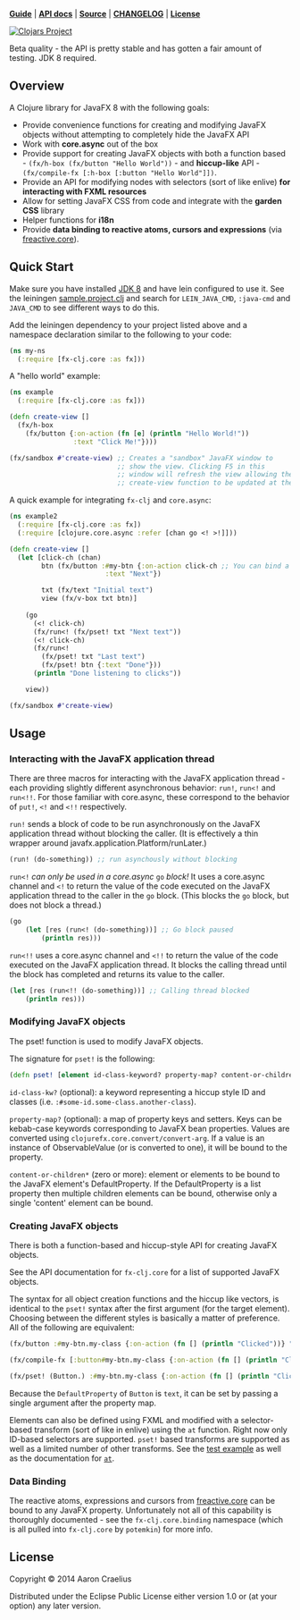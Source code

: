 **[Guide](http://documentup.com/aaronc/fx-clj)** | **[API docs](http://aaronc.github.io/fx-clj/)** | **[Source](http://github.com/aaronc/fx-clj)** | **[CHANGELOG](https://github.com/aaronc/fx-clj/releases)** | **[License](https://raw.githubusercontent.com/aaronc/fx-clj/master/LICENSE)**

[![Clojars Project](http://clojars.org/fx-clj/latest-version.svg)](http://clojars.org/fx-clj)

Beta quality - the API is pretty stable and has gotten a fair amount of testing. JDK 8 required.

## Overview

A Clojure library for JavaFX 8 with the following goals:

- Provide convenience functions for creating and modifying JavaFX
  objects without attempting to completely hide the JavaFX API
- Work with **core.async** out of the box
- Provide support for creating JavaFX objects with both a function
  based - `(fx/h-box (fx/button "Hello World"))` - and **hiccup-like** API -
  `(fx/compile-fx [:h-box [:button "Hello World"]])`.
- Provide an API for modifying nodes with selectors (sort of like enlive) **for interacting with
  FXML resources**
- Allow for setting JavaFX CSS from code and integrate with the **garden CSS**
  library
- Helper functions for **i18n**
- Provide **data binding to reactive atoms, cursors and expressions** (via [freactive.core](https://github.com/aaronc/freactive.core)).

## Quick Start

Make sure you have installed [JDK 8](http://www.oracle.com/technetwork/java/javase/downloads/jdk8-downloads-2133151.html) and have lein configured to use it. See the leiningen [sample.project.clj](https://github.com/technomancy/leiningen/blob/master/sample.project.clj) and search for `LEIN_JAVA_CMD`, `:java-cmd` and `JAVA_CMD` to see different ways to do this.

Add the leiningen dependency to your project listed above and a namespace declaration similar to the following to your code:

```clojure
(ns my-ns
  (:require [fx-clj.core :as fx]))
```

A "hello world" example:
```clojure
(ns example
  (:require [fx-clj.core :as fx]))

(defn create-view []
  (fx/h-box
    (fx/button {:on-action (fn [e] (println "Hello World!"))
                :text "Click Me!"})))

(fx/sandbox #'create-view) ;; Creates a "sandbox" JavaFX window to
                           ;; show the view. Clicking F5 in this
                           ;; window will refresh the view allowing the
                           ;; create-view function to be updated at the REPL

```

A quick example for integrating `fx-clj` and `core.async`:
```clojure
(ns example2
  (:require [fx-clj.core :as fx])
  (:require [clojure.core.async :refer [chan go <! >!]]))

(defn create-view []
  (let [click-ch (chan)
        btn (fx/button :#my-btn {:on-action click-ch ;; You can bind a core.async channel directly to an event
                        :text "Next"})

        txt (fx/text "Initial text")
        view (fx/v-box txt btn)]
        
    (go
      (<! click-ch)
      (fx/run<! (fx/pset! txt "Next text"))
      (<! click-ch)
      (fx/run<!
        (fx/pset! txt "Last text")
        (fx/pset! btn {:text "Done"}))
      (println "Done listening to clicks"))

    view))

(fx/sandbox #'create-view)
```

## Usage

### Interacting with the JavaFX application thread

There are three macros for interacting with the JavaFX application
thread - each providing slightly different asynchronous behavior:
`run!`, `run<!` and `run<!!`. For those familiar with core.async, these
correspond to the behavior of `put!`, `<!` and `<!!`
respectively.

`run!` sends a block of code to be run asynchronously on the JavaFX
application thread without blocking the caller. (It is effectively a
thin wrapper around javafx.application.Platform/runLater.)

```clojure
(run! (do-something)) ;; run asynchously without blocking
```

`run<!` *can only be used in a core.async* `go` *block!* It uses a
core.async channel and `<!` to return the value of the code executed
on the JavaFX application thread to the caller in the `go` block. (This
blocks the `go` block, but does not block a thread.)

```clojure
(go
    (let [res (run<! (do-something))] ;; Go block paused
        (println res)))
```

`run<!!` uses a core.async channel and `<!!` to return the value of
the code executed on the JavaFX application thread. It blocks the
calling thread until the block has completed and returns its value
to the caller.

```clojure
(let [res (run<!! (do-something))] ;; Calling thread blocked
    (println res)))
```

### Modifying JavaFX objects

The pset! function is used to modify JavaFX objects.

The signature for `pset!` is the following:

```clojure
(defn pset! [element id-class-keyword? property-map? content-or-children*])
```

`id-class-kw?` (optional): a keyword representing a hiccup style ID and
classes (i.e. `:#some-id.some-class.another-class`).

`property-map?` (optional): a map of property keys and setters. Keys can be
kebab-case keywords corresponding to JavaFX bean properties. Values are
converted using `clojurefx.core.convert/convert-arg`. If a value is an
instance of ObservableValue (or is converted to one),
it will be bound to the property.

`content-or-children*` (zero or more): element or elements to be bound to the
JavaFX element's DefaultProperty. If the DefaultProperty is a list property
then multiple children elements can be bound, otherwise only a single
'content' element can be bound.

### Creating JavaFX objects

There is both a function-based and hiccup-style API for creating
JavaFX objects.

See the API documentation for `fx-clj.core` for a list of
supported JavaFX objects.

The syntax for all object creation functions and the hiccup like
vectors, is identical to the `pset!` syntax after the first argument (for the target element).
Choosing between the different styles is basically a matter of preference.
All of the following are equivalent:

```clojure
(fx/button :#my-btn.my-class {:on-action (fn [] (println "Clicked"))} "Click Me")

(fx/compile-fx [:button#my-btn.my-class {:on-action (fn [] (println "Clicked"))}] "Click Me")

(fx/pset! (Button.) :#my-btn.my-class {:on-action (fn [] (println "Clicked"))} "Click Me")

```

Because the `DefaultProperty` of `Button` is `text`, it can be set by passing a
single argument after the property map.

Elements can also be defined using FXML and modified with a selector-based transform (sort of like in enlive) using the `at` function. Right now only ID-based selectors are supported. `pset!` based transforms are supported as well as a limited number of other transforms. See the [test example](https://github.com/aaronc/fx-clj/blob/master/test/fx_clj/example_enlive.clj) as well as the documentation for [`at`](http://aaronc.github.io/fx-clj/fx-clj.core.html#var-at).

### Data Binding

The reactive atoms, expressions and cursors from [freactive.core](https://github.com/aaronc/freactive.core) can be bound to any JavaFX property. Unfortunately not all of this capability is thoroughly documented - see the `fx-clj.core.binding` namespace (which is all pulled into `fx-clj.core` by `potemkin`) for more info.


## License

Copyright © 2014 Aaron Craelius

Distributed under the Eclipse Public License either version 1.0 or (at
your option) any later version.
